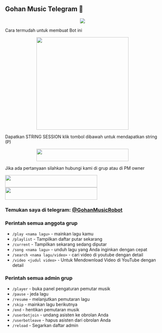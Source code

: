 ## Gohan Music Telegram 🎵
<p align="center">
  <img src="https://telegra.ph/file/6b14ab68ab3dfd4200ca5.jpg">
</p>
Cara termudah untuk membuat Bot ini
<p align="center"><a href="https://heroku.com/deploy?template=https://github.com/Good-Boys-Exe/GohanMusic"><img src="https://img.shields.io/badge/DEPLOY KE-HEROKU-blue?style=plastic&logo=heroku&logoColor=yellow"width="300"heigh="100" /></a></p>

Dapatkan STRING SESSION klik tombol dibawah untuk mendapatkan string (P)

<p align="center"><a href="https://replit.com/@GoodBoysExe/string-session?lite=1&outputonly=1"><img src="https://img.shields.io/badge/DAPATKAN-STRING-blue?style=plastic&logo=replit&logoColor=yellow"width="300" height="40" /></a></p>

Jika ada pertanyaan silahkan hubungi kami di grup atau di PM owner
<p>
    <a href="https://t.me/Tomi_sn" target="blank"><img src="https://img.shields.io/badge/OWNER-ɢᴏᴏᴅ ʙᴏʏs-blue?style=plastic&logo=telegram"width="300" height="40"/></a>
    <a href="https://t.me/GroupMusicRandom" target="blank"><img src="https://img.shields.io/badge/GROUP-Group Music Random-blue?style=plastic&logo=telegram"width="300" height="40"/></a>
</p>


### Temukan saya di telegram: [@GohanMusicRobot](t.me/GohanMusicRobot)

### Perintah semua anggota grup
- `/play <nama lagu>` - mainkan lagu kamu 
- `/playlist` - Tampilkan daftar putar sekarang
- `/current` - Tampilkan sekarang sedang diputar
- `/song <nama lagu>` - unduh lagu yang Anda inginkan dengan cepat
- `/search <nama lagu/video>` - cari video di youtube dengan detail
- `/video <judul video>` - Untuk Mendownload Video di YouTube dengan detail


### Perintah semua admin grup
- `/player` - buka panel pengaturan pemutar musik
- `/pause` - jeda lagu 
- `/resume` - melanjutkan pemutaran lagu
- `/skip` - mainkan lagu berikutnya
- `/end` - hentikan pemutaran musik
- `/userbotjoin` - undang asisten ke obrolan Anda
- `/userbotleave` - hapus asisten dari obrolan Anda
- `/reload` - Segarkan daftar admin

